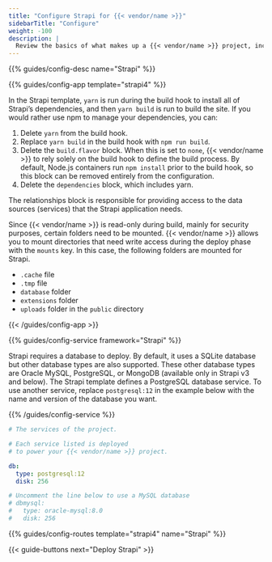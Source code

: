 ```yaml
---
title: "Configure Strapi for {{< vendor/name >}}"
sidebarTitle: "Configure"
weight: -100
description: |
  Review the basics of what makes up a {{< vendor/name >}} project, including its three principle configuration files and how to define them for Strapi.
---
```


{{% guides/config-desc name="Strapi" %}}

{{% guides/config-app template="strapi4" %}}

In the Strapi template, `yarn` is run during the build hook to install all of Strapi’s dependencies, and then `yarn build` is run to build the site.
If you would rather use npm to manage your dependencies, you can:

1. Delete `yarn` from the build hook.
2. Replace `yarn build` in the build hook with `npm run build`.
3. Delete the `build.flavor` block.
   When this is set to `none`, {{< vendor/name >}} to rely solely on the build hook to define the build process.
   By default, Node.js containers run `npm install` prior to the build hook,
   so this block can be removed entirely from the configuration.
4. Delete the `dependencies` block, which includes yarn.

The relationships block is responsible for providing access to the data sources (services) that the Strapi application needs.

Since {{< vendor/name >}} is read-only during build, mainly for security purposes, certain folders need to be mounted.
{{< vendor/name >}} allows you to mount directories that need write access during the deploy phase with the `mounts` key.
In this case, the following folders are mounted for Strapi.

- `.cache` file
- `.tmp` file
- `database` folder
- `extensions` folder
- `uploads` folder in the `public` directory

{{< /guides/config-app >}}

{{% guides/config-service framework="Strapi" %}}

Strapi requires a database to deploy.
By default, it uses a SQLite database but other database types are also supported.
These other database types are Oracle MySQL, PostgreSQL, or MongoDB (available only in Strapi v3 and below).
The Strapi template defines a PostgreSQL database service.
To use another service, replace `postgresql:12` in the example below with the name and version of the database you want.

{{% /guides/config-service %}}

```yaml
# The services of the project.

# Each service listed is deployed
# to power your {{< vendor/name >}} project.

db:
  type: postgresql:12
  disk: 256

# Uncomment the line below to use a MySQL database
# dbmysql:
#   type: oracle-mysql:8.0
#   disk: 256
```

{{% guides/config-routes template="strapi4" name="Strapi" %}}

{{< guide-buttons next="Deploy Strapi" >}}
